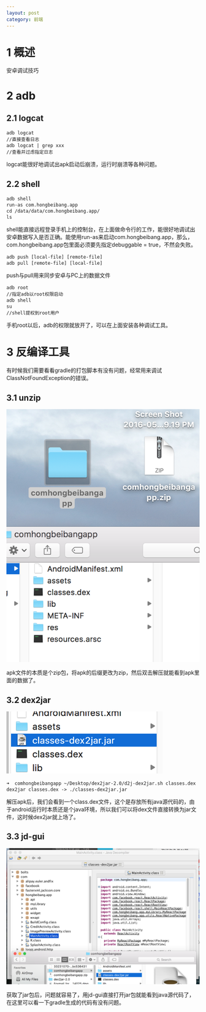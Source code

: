 ```yaml
---
layout: post
category: 前端
---
```


# 1 概述
安卓调试技巧

# 2 adb

## 2.1 logcat

```
adb logcat 
//直接查看日志
adb logcat | grep xxx
//查看并过虑指定日志
```

logcat能很好地调试出apk启动后崩溃，运行时崩溃等各种问题。

## 2.2 shell

```
adb shell 
run-as com.hongbeibang.app
cd /data/data/com.hongbeibang.app/
ls
```

shell能直接远程登录手机上的控制台，在上面做命令行的工作，能很好地调试出安卓数据写入是否正确。能使用run-as来启动com.hongbeibang.app，那么，com.hongbeibang.app包里面必须要先指定debuggable = true，不然会失败。

```
adb push [local-file] [remote-file]
adb pull [remote-file] [local-file]
```

push与pull用来同步安卓与PC上的数据文件

```
adb root
//指定adb以root权限启动
adb shell
su
//shell提权到root用户
```

手机root以后，adb的权限就放开了，可以在上面安装各种调试工具。

# 3 反编译工具
有时候我们需要看看gradle的打包脚本有没有问题，经常用来调试ClassNotFoundException的错误。

## 3.1 unzip

![Screen Shot 2016-05-19 at 10.18.07 A](/assets/img/Screen%20Shot%202016-05-19%20at%2010.18.07%20AM.png)

apk文件的本质是个zip包，将apk的后缀更改为zip，然后双击解压就能看到apk里面的数据了。

## 3.2 dex2jar

![Screen Shot 2016-05-19 at 3.17.19 P](/assets/img/Screen%20Shot%202016-05-19%20at%203.17.19%20PM.png)

```
➜  comhongbeibangapp ~/Desktop/dex2jar-2.0/d2j-dex2jar.sh classes.dex
dex2jar classes.dex -> ./classes-dex2jar.jar
```

解压apk后，我们会看到一个class.dex文件，这个是存放所有java源代码的，由于android运行时本质还是个java环境，所以我们可以将dex文件直接转换为jar文件，这时候dex2jar就上场了。

## 3.3 jd-gui

![Screen Shot 2016-05-19 at 3.25.27 P](/assets/img/Screen%20Shot%202016-05-19%20at%203.25.27%20PM.png)

获取了jar包后，问题就容易了，用jd-gui直接打开jar包就能看到java源代码了，在这里可以看一下gradle生成的代码有没有问题。



